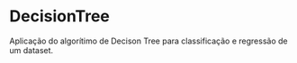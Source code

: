# DecisionTree
Aplicação do algorítimo de Decison Tree para classificação e regressão de um dataset.
